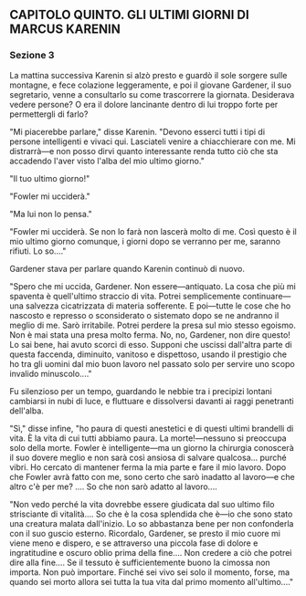## CAPITOLO QUINTO. GLI ULTIMI GIORNI DI MARCUS KARENIN

### Sezione 3

La mattina successiva Karenin si alzò presto e guardò il sole sorgere sulle montagne, e fece colazione leggeramente, e poi il giovane Gardener, il suo segretario, venne a consultarlo su come trascorrere la giornata. Desiderava vedere persone? O era il dolore lancinante dentro di lui troppo forte per permettergli di farlo?

"Mi piacerebbe parlare," disse Karenin. "Devono esserci tutti i tipi di persone intelligenti e vivaci qui. Lasciateli venire a chiacchierare con me. Mi distrarrà—e non posso dirvi quanto interessante renda tutto ciò che sta accadendo l'aver visto l'alba del mio ultimo giorno."

"Il tuo ultimo giorno!"

"Fowler mi ucciderà."

"Ma lui non lo pensa."

"Fowler mi ucciderà. Se non lo farà non lascerà molto di me. Così questo è il mio ultimo giorno comunque, i giorni dopo se verranno per me, saranno rifiuti. Lo so...."

Gardener stava per parlare quando Karenin continuò di nuovo.

"Spero che mi uccida, Gardener. Non essere—antiquato. La cosa che più mi spaventa è quell'ultimo straccio di vita. Potrei semplicemente continuare—una salvezza cicatrizzata di materia sofferente. E poi—tutte le cose che ho nascosto e represso o sconsiderato o sistemato dopo se ne andranno il meglio di me. Sarò irritabile. Potrei perdere la presa sul mio stesso egoismo. Non è mai stata una presa molto ferma. No, no, Gardener, non dire questo! Lo sai bene, hai avuto scorci di esso. Supponi che uscissi dall'altra parte di questa faccenda, diminuito, vanitoso e dispettoso, usando il prestigio che ho tra gli uomini dal mio buon lavoro nel passato solo per servire uno scopo invalido minuscolo...."

Fu silenzioso per un tempo, guardando le nebbie tra i precipizi lontani cambiarsi in nubi di luce, e fluttuare e dissolversi davanti ai raggi penetranti dell'alba.

"Sì," disse infine, "ho paura di questi anestetici e di questi ultimi brandelli di vita. È la vita di cui tutti abbiamo paura. La morte!—nessuno si preoccupa solo della morte. Fowler è intelligente—ma un giorno la chirurgia conoscerà il suo dovere meglio e non sarà così ansiosa di salvare qualcosa... purché vibri. Ho cercato di mantener ferma la mia parte e fare il mio lavoro. Dopo che Fowler avrà fatto con me, sono certo che sarò inadatto al lavoro—e che altro c'è per me? .... So che non sarò adatto al lavoro....

"Non vedo perché la vita dovrebbe essere giudicata dal suo ultimo filo strisciante di vitalità.... So che è la cosa splendida che è—io che sono stato una creatura malata dall'inizio. Lo so abbastanza bene per non confonderla con il suo guscio esterno. Ricordalo, Gardener, se presto il mio cuore mi viene meno e dispero, e se attraverso una piccola fase di dolore e ingratitudine e oscuro oblio prima della fine.... Non credere a ciò che potrei dire alla fine.... Se il tessuto è sufficientemente buono la cimossa non importa. Non può importare. Finché sei vivo sei solo il momento, forse, ma quando sei morto allora sei tutta la tua vita dal primo momento all'ultimo...."
